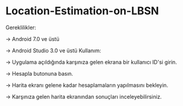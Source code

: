 # Location-Estimation-on-LBSN
Gereklilikler:

-> Android 7.0 ve üstü

-> Android Studio 3.0 ve üstü
Kullanım:

-> Uygulama açıldığında karşınıza gelen ekrana bir kullanıcı ID'si girin.

-> Hesapla butonuna basın.

-> Harita ekranı gelene kadar hesaplamaların yapılmasını bekleyin.

-> Karşınıza gelen harita ekranından sonuçları inceleyebilirsiniz.

